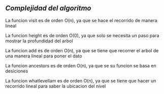 *Complejidad del algoritmo*
-----------------------------------

La funcion visit es de orden O(n), ya que se hace el recorrido de manera lineal

La funcion height es de orden O(0), ya que solo se necesita un paso para mostrar la profundidad del arbol

La funcion add es de orden O(n), ya que se tiene que recorrer el arbol de una manera lineal para poner el dato

La funcion ancestors es de orden O(n), ya que se su funcion se basa en desiciones

La funcion whatlevelIam es de orden O(n), ya que se tiene que hacer un recorrido lineal para saber la ubicacion del nivel
